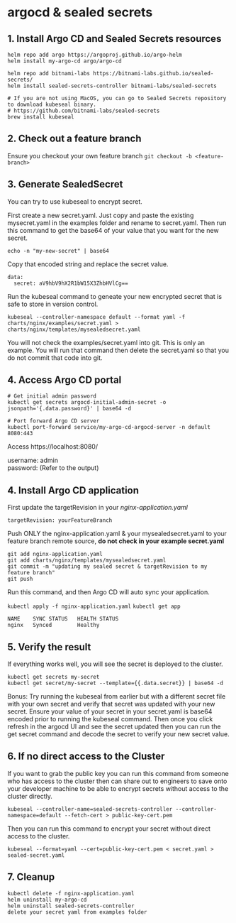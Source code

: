 # argocd & sealed secrets

## 1. Install Argo CD and Sealed Secrets resources
```
helm repo add argo https://argoproj.github.io/argo-helm
helm install my-argo-cd argo/argo-cd

helm repo add bitnami-labs https://bitnami-labs.github.io/sealed-secrets/
helm install sealed-secrets-controller bitnami-labs/sealed-secrets

# If you are not using MacOS, you can go to Sealed Secrets repository to download kubeseal binary.
# https://github.com/bitnami-labs/sealed-secrets
brew install kubeseal
```
## 2. Check out a feature branch
Ensure you checkout your own feature branch
`git checkout -b <feature-branch>`

## 3. Generate SealedSecret
You can try to use kubeseal to encrypt secret.

First create a new secret.yaml. Just copy and paste the existing mysecret.yaml in the examples folder and rename to secret.yaml. Then run this command to get the base64 of your value that you want for the new secret.

`echo -n "my-new-secret" | base64`

Copy that encoded string and replace the secret value.

```
data:
  secret: aV9hbV9hX2R1bW15X3ZhbHVlCg==
```

Run the kubeseal command to geneate your new encrypted secret that is safe to store in version control. 

`kubeseal --controller-namespace default --format yaml -f charts/nginx/examples/secret.yaml > charts/nginx/templates/mysealedsecret.yaml`

You will not check the examples/secret.yaml into git. This is only an example. You will run that command then delete the secret.yaml so that you do not commit that code into git.

## 4. Access Argo CD portal
```
# Get initial admin password
kubectl get secrets argocd-initial-admin-secret -o jsonpath='{.data.password}' | base64 -d

# Port forward Argo CD server
kubectl port-forward service/my-argo-cd-argocd-server -n default 8080:443
```

Access https://localhost:8080/

username: admin\
password: (Refer to the output)


## 4. Install Argo CD application
First update the targetRevision in your *nginx-application.yaml*

`targetRevision: yourFeatureBranch`

Push ONLY the nginx-application.yaml & your mysealedsecret.yaml to your feature branch remote source, **do not check in your example secret.yaml**

```
git add nginx-application.yaml
git add charts/nginx/templates/mysealedsecret.yaml
git commit -m "updating my sealed secret & targetRevision to my feature branch"
git push
```

Run this command, and then Argo CD will auto sync your application.

`kubectl apply -f nginx-application.yaml`
`kubectl get app`

```
NAME    SYNC STATUS   HEALTH STATUS
nginx   Synced        Healthy
```

## 5. Verify the result
If everything works well, you will see the secret is deployed to the cluster.

```
kubectl get secrets my-secret
kubectl get secret/my-secret --template={{.data.secret}} | base64 -d   
```

Bonus: Try running the kubeseal from earlier but with a different secret file with your own secret and verify that secret was updated with your new secret. Ensure your value of your secret in your secret.yaml is base64 encoded prior to running the kubeseal command. Then once you click refresh in the argocd UI and see the secret updated then you can run the get secret command and decode the secret to verify your new secret value.

## 6. If no direct access to the Cluster
If you want to grab the public key you can run this command from someone who has access to the cluster then can share out to engineers to save onto your developer machine to be able to encrypt secrets without access to the cluster directly.
```
kubeseal --controller-name=sealed-secrets-controller --controller-namespace=default --fetch-cert > public-key-cert.pem
```

Then you can run this command to encrypt your secret without direct access to the cluster.
```
kubeseal --format=yaml --cert=public-key-cert.pem < secret.yaml > sealed-secret.yaml
```

## 7. Cleanup

```
kubectl delete -f nginx-application.yaml
helm uninstall my-argo-cd 
helm uninstall sealed-secrets-controller
delete your secret yaml from examples folder
```